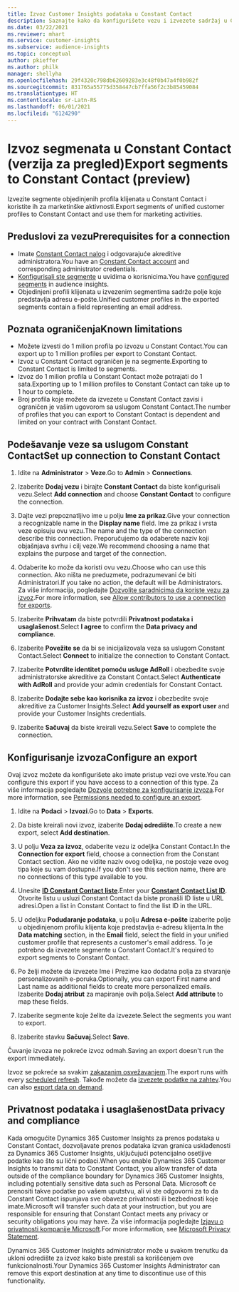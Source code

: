 ```yaml
---
title: Izvoz Customer Insights podataka u Constant Contact
description: Saznajte kako da konfigurišete vezu i izvezete sadržaj u Constant Contact.
ms.date: 03/22/2021
ms.reviewer: mhart
ms.service: customer-insights
ms.subservice: audience-insights
ms.topic: conceptual
author: pkieffer
ms.author: philk
manager: shellyha
ms.openlocfilehash: 29f4320c798db62609283e3c48f0b47a4f0b982f
ms.sourcegitcommit: 831765a55775d358447cb7ffa56f2c3b85459084
ms.translationtype: HT
ms.contentlocale: sr-Latn-RS
ms.lasthandoff: 06/01/2021
ms.locfileid: "6124290"
---
```

# <a name="export-segments-to-constant-contact-preview"></a><span data-ttu-id="174d4-103">Izvoz segmenata u Constant Contact (verzija za pregled)</span><span class="sxs-lookup"><span data-stu-id="174d4-103">Export segments to Constant Contact (preview)</span></span>

<span data-ttu-id="174d4-104">Izvezite segmente objedinjenih profila klijenata u Constant Contact i koristite ih za marketinške aktivnosti.</span><span class="sxs-lookup"><span data-stu-id="174d4-104">Export segments of unified customer profiles to Constant Contact and use them for marketing activities.</span></span> 

## <a name="prerequisites-for-a-connection"></a><span data-ttu-id="174d4-105">Preduslovi za vezu</span><span class="sxs-lookup"><span data-stu-id="174d4-105">Prerequisites for a connection</span></span>

-   <span data-ttu-id="174d4-106">Imate [Constant Contact nalog](https://www.constantcontact.com/account-home) i odgovarajuće akreditive administratora.</span><span class="sxs-lookup"><span data-stu-id="174d4-106">You have an [Constant Contact account](https://www.constantcontact.com/account-home) and corresponding administrator credentials.</span></span>
-   <span data-ttu-id="174d4-107">[Konfigurisali ste segmente](segments.md) u uvidima o korisnicima.</span><span class="sxs-lookup"><span data-stu-id="174d4-107">You have [configured segments](segments.md) in audience insights.</span></span>
-   <span data-ttu-id="174d4-108">Objedinjeni profili klijenata u izvezenim segmentima sadrže polje koje predstavlja adresu e-pošte.</span><span class="sxs-lookup"><span data-stu-id="174d4-108">Unified customer profiles in the exported segments contain a field representing an email address.</span></span>

## <a name="known-limitations"></a><span data-ttu-id="174d4-109">Poznata ograničenja</span><span class="sxs-lookup"><span data-stu-id="174d4-109">Known limitations</span></span>

- <span data-ttu-id="174d4-110">Možete izvesti do 1 milion profila po izvozu u Constant Contact.</span><span class="sxs-lookup"><span data-stu-id="174d4-110">You can export up to 1 million profiles per export to Constant Contact.</span></span>
- <span data-ttu-id="174d4-111">Izvoz u Constant Contact ograničen je na segmente.</span><span class="sxs-lookup"><span data-stu-id="174d4-111">Exporting to Constant Contact is limited to segments.</span></span>
- <span data-ttu-id="174d4-112">Izvoz do 1 milion profila u Constant Contact može potrajati do 1 sata.</span><span class="sxs-lookup"><span data-stu-id="174d4-112">Exporting up to 1 million profiles to Constant Contact can take up to 1 hour to complete.</span></span> 
- <span data-ttu-id="174d4-113">Broj profila koje možete da izvezete u Constant Contact zavisi i ograničen je vašim ugovorom sa uslugom Constant Contact.</span><span class="sxs-lookup"><span data-stu-id="174d4-113">The number of profiles that you can export to Constant Contact is dependent and limited on your contract with Constant Contact.</span></span>

## <a name="set-up-connection-to-constant-contact"></a><span data-ttu-id="174d4-114">Podešavanje veze sa uslugom Constant Contact</span><span class="sxs-lookup"><span data-stu-id="174d4-114">Set up connection to Constant Contact</span></span>

1. <span data-ttu-id="174d4-115">Idite na **Administrator** > **Veze**.</span><span class="sxs-lookup"><span data-stu-id="174d4-115">Go to **Admin** > **Connections**.</span></span>

1. <span data-ttu-id="174d4-116">Izaberite **Dodaj vezu** i birajte **Constant Contact** da biste konfigurisali vezu.</span><span class="sxs-lookup"><span data-stu-id="174d4-116">Select **Add connection** and choose **Constant Contact** to configure the connection.</span></span>

1. <span data-ttu-id="174d4-117">Dajte vezi prepoznatljivo ime u polju **Ime za prikaz**.</span><span class="sxs-lookup"><span data-stu-id="174d4-117">Give your connection a recognizable name in the **Display name** field.</span></span> <span data-ttu-id="174d4-118">Ime za prikaz i vrsta veze opisuju ovu vezu.</span><span class="sxs-lookup"><span data-stu-id="174d4-118">The name and the type of the connection describe this connection.</span></span> <span data-ttu-id="174d4-119">Preporučujemo da odaberete naziv koji objašnjava svrhu i cilj veze.</span><span class="sxs-lookup"><span data-stu-id="174d4-119">We recommend choosing a name that explains the purpose and target of the connection.</span></span>

1. <span data-ttu-id="174d4-120">Odaberite ko može da koristi ovu vezu.</span><span class="sxs-lookup"><span data-stu-id="174d4-120">Choose who can use this connection.</span></span> <span data-ttu-id="174d4-121">Ako ništa ne preduzmete, podrazumevani će biti Administratori.</span><span class="sxs-lookup"><span data-stu-id="174d4-121">If you take no action, the default will be Administrators.</span></span> <span data-ttu-id="174d4-122">Za više informacija, pogledajte [Dozvolite saradnicima da koriste vezu za izvoz](connections.md#allow-contributors-to-use-a-connection-for-exports).</span><span class="sxs-lookup"><span data-stu-id="174d4-122">For more information, see [Allow contributors to use a connection for exports](connections.md#allow-contributors-to-use-a-connection-for-exports).</span></span>

1. <span data-ttu-id="174d4-123">Izaberite **Prihvatam** da biste potvrdili **Privatnost podataka i usaglašenost**.</span><span class="sxs-lookup"><span data-stu-id="174d4-123">Select **I agree** to confirm the **Data privacy and compliance**.</span></span>

1. <span data-ttu-id="174d4-124">Izaberite **Povežite se** da bi se inicijalizovala veza sa uslugom Constant Contact.</span><span class="sxs-lookup"><span data-stu-id="174d4-124">Select **Connect** to initialize the connection to Constant Contact.</span></span>

1. <span data-ttu-id="174d4-125">Izaberite **Potvrdite identitet pomoću usluge AdRoll** i obezbedite svoje administratorske akreditive za Constant Contact.</span><span class="sxs-lookup"><span data-stu-id="174d4-125">Select **Authenticate with AdRoll** and provide your admin credentials for Constant Contact.</span></span> 

1. <span data-ttu-id="174d4-126">Izaberite **Dodajte sebe kao korisnika za izvoz** i obezbedite svoje akreditive za Customer Insights.</span><span class="sxs-lookup"><span data-stu-id="174d4-126">Select **Add yourself as export user** and provide your Customer Insights credentials.</span></span>

1. <span data-ttu-id="174d4-127">Izaberite **Sačuvaj** da biste kreirali vezu.</span><span class="sxs-lookup"><span data-stu-id="174d4-127">Select **Save** to complete the connection.</span></span>

## <a name="configure-an-export"></a><span data-ttu-id="174d4-128">Konfigurisanje izvoza</span><span class="sxs-lookup"><span data-stu-id="174d4-128">Configure an export</span></span>

<span data-ttu-id="174d4-129">Ovaj izvoz možete da konfigurišete ako imate pristup vezi ove vrste.</span><span class="sxs-lookup"><span data-stu-id="174d4-129">You can configure this export if you have access to a connection of this type.</span></span> <span data-ttu-id="174d4-130">Za više informacija pogledajte [Dozvole potrebne za konfigurisanje izvoza](export-destinations.md#set-up-a-new-export).</span><span class="sxs-lookup"><span data-stu-id="174d4-130">For more information, see [Permissions needed to configure an export](export-destinations.md#set-up-a-new-export).</span></span>

1. <span data-ttu-id="174d4-131">Idite na **Podaci** > **Izvozi**.</span><span class="sxs-lookup"><span data-stu-id="174d4-131">Go to **Data** > **Exports**.</span></span>

1. <span data-ttu-id="174d4-132">Da biste kreirali novi izvoz, izaberite **Dodaj odredište**.</span><span class="sxs-lookup"><span data-stu-id="174d4-132">To create a new export, select **Add destination**.</span></span>

1. <span data-ttu-id="174d4-133">U polju **Veza za izvoz**, odaberite vezu iz odeljka Constant Contact.</span><span class="sxs-lookup"><span data-stu-id="174d4-133">In the **Connection for export** field, choose a connection from the Constant Contact section.</span></span> <span data-ttu-id="174d4-134">Ako ne vidite naziv ovog odeljka, ne postoje veze ovog tipa koje su vam dostupne.</span><span class="sxs-lookup"><span data-stu-id="174d4-134">If you don't see this section name, there are no connections of this type available to you.</span></span>

1. <span data-ttu-id="174d4-135">Unesite [**ID Constant Contact liste**](https://app.constantcontact.com/pages/contacts/ui#lists).</span><span class="sxs-lookup"><span data-stu-id="174d4-135">Enter your [**Constant Contact List ID**](https://app.constantcontact.com/pages/contacts/ui#lists).</span></span> <span data-ttu-id="174d4-136">Otvorite listu u usluzi Constant Contact da biste pronašli ID liste u URL adresi.</span><span class="sxs-lookup"><span data-stu-id="174d4-136">Open a list in Constant Contact to find the list ID in the URL.</span></span>

1. <span data-ttu-id="174d4-137">U odeljku **Podudaranje podataka**, u polju **Adresa e-pošte** izaberite polje u objedinjenom profilu klijenta koje predstavlja e-adresu klijenta.</span><span class="sxs-lookup"><span data-stu-id="174d4-137">In the **Data matching** section, in the **Email** field, select the field in your unified customer profile that represents a customer's email address.</span></span> <span data-ttu-id="174d4-138">To je potrebno da izvezete segmente u Constant Contact.</span><span class="sxs-lookup"><span data-stu-id="174d4-138">It's required to export segments to Constant Contact.</span></span>

1. <span data-ttu-id="174d4-139">Po želji možete da izvezete Ime i Prezime kao dodatna polja za stvaranje personalizovanih e-poruka.</span><span class="sxs-lookup"><span data-stu-id="174d4-139">Optionally, you can export First name and Last name as additional fields to create more personalized emails.</span></span> <span data-ttu-id="174d4-140">Izaberite **Dodaj atribut** za mapiranje ovih polja.</span><span class="sxs-lookup"><span data-stu-id="174d4-140">Select **Add attribute** to map these fields.</span></span>

1. <span data-ttu-id="174d4-141">Izaberite segmente koje želite da izvezete.</span><span class="sxs-lookup"><span data-stu-id="174d4-141">Select the segments you want to export.</span></span>

1. <span data-ttu-id="174d4-142">Izaberite stavku **Sačuvaj**.</span><span class="sxs-lookup"><span data-stu-id="174d4-142">Select **Save**.</span></span>

<span data-ttu-id="174d4-143">Čuvanje izvoza ne pokreće izvoz odmah.</span><span class="sxs-lookup"><span data-stu-id="174d4-143">Saving an export doesn't run the export immediately.</span></span>

<span data-ttu-id="174d4-144">Izvoz se pokreće sa svakim [zakazanim osvežavanjem](system.md#schedule-tab).</span><span class="sxs-lookup"><span data-stu-id="174d4-144">The export runs with every [scheduled refresh](system.md#schedule-tab).</span></span> <span data-ttu-id="174d4-145">Takođe možete da [izvezete podatke na zahtev](export-destinations.md#run-exports-on-demand).</span><span class="sxs-lookup"><span data-stu-id="174d4-145">You can also [export data on demand](export-destinations.md#run-exports-on-demand).</span></span> 


## <a name="data-privacy-and-compliance"></a><span data-ttu-id="174d4-146">Privatnost podataka i usaglašenost</span><span class="sxs-lookup"><span data-stu-id="174d4-146">Data privacy and compliance</span></span>

<span data-ttu-id="174d4-147">Kada omogućite Dynamics 365 Customer Insights za prenos podataka u Constant Contact, dozvoljavate prenos podataka izvan granica usklađenosti za Dynamics 365 Customer Insights, uključujući potencijalno osetljive podatke kao što su lični podaci.</span><span class="sxs-lookup"><span data-stu-id="174d4-147">When you enable Dynamics 365 Customer Insights to transmit data to Constant Contact, you allow transfer of data outside of the compliance boundary for Dynamics 365 Customer Insights, including potentially sensitive data such as Personal Data.</span></span> <span data-ttu-id="174d4-148">Microsoft će prenositi takve podatke po vašem uputstvu, ali vi ste odgovorni za to da Constant Contact ispunjava sve obaveze privatnosti ili bezbednosti koje imate.</span><span class="sxs-lookup"><span data-stu-id="174d4-148">Microsoft will transfer such data at your instruction, but you are responsible for ensuring that Constant Contact meets any privacy or security obligations you may have.</span></span> <span data-ttu-id="174d4-149">Za više informacija pogledajte [Izjavu o privatnosti kompanije Microsoft](https://go.microsoft.com/fwlink/?linkid=396732).</span><span class="sxs-lookup"><span data-stu-id="174d4-149">For more information, see [Microsoft Privacy Statement](https://go.microsoft.com/fwlink/?linkid=396732).</span></span>

<span data-ttu-id="174d4-150">Dynamics 365 Customer Insights administrator može u svakom trenutku da ukloni odredište za izvoz kako biste prestali sa korišćenjem ove funkcionalnosti.</span><span class="sxs-lookup"><span data-stu-id="174d4-150">Your Dynamics 365 Customer Insights Administrator can remove this export destination at any time to discontinue use of this functionality.</span></span>
